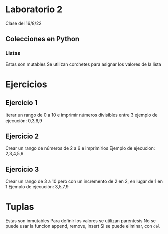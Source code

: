 # Laboratorio 2
Clase del 16/8/22

## Colecciones en Python

### Listas
Estas son mutables
Se utilizan corchetes para asignar los valores de la lista

# Ejercicios

## Ejercicio 1
Iterar un rango de 0 a 10 e imprimir números divisibles entre 3
ejemplo de ejecución: 0,3,6,9

## Ejercicio 2
Crear un rango de números de 2 a 6 e imprimirlos
Ejemplo de ejecucion: 2,3,4,5,6

## Ejercicio 3
Crear un rango de 3 a 10 pero con un incremento de 2 en 2, en lugar de 1 en 1
Ejemplo de ejecución: 3,5,7,9

# Tuplas
Estas son inmutables
Para definir los valores se utilizan paréntesis
No se puede usar la funcion append, remove, insert
Si se puede eliminar, con `del`